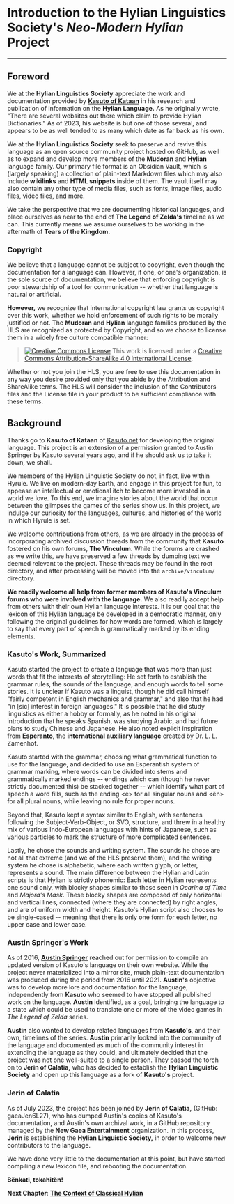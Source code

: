 # Introduction to the Hylian Linguistics Society's _Neo-Modern Hylian_ Project
---

## Foreword

We at the **Hylian Linguistics Society** appreciate the work and documentation provided by **[Kasuto of Kataan](contributors/kasuto)** in his research and publication of information on the **Hylian Language.** As he originally wrote, "There are several websites out there which claim to provide Hylian Dictionaries." As of 2023, his website is but one of those several, and appears to be as well tended to as many which date as far back as his own.

We at the **Hylian Linguistics Society** seek to preserve and revive this language as an open source community project hosted on GitHub, as well as to expand and develop more members of the **Mudoran** and **Hylian** language family. Our primary file format is an Obsidian Vault, which is (largely speaking) a collection of plain-text Markdown files which may also include **wikilinks** and **HTML snippets** inside of them. The vault itself may also contain any other type of media files, such as fonts, image files, audio files, video files, and more.

We take the perspective that we are documenting historical languages, and place ourselves as near to the end of **The Legend of Zelda's** timeline as we can. This currently means we assume ourselves to be working in the aftermath of **Tears of the Kingdom.**

### Copyright

We believe that a language cannot be subject to copyright, even though the documentation for a language can. However, if one, or one's organization, is the sole source of documentation, we believe that enforcing copyright is poor stewardship of a tool for communication -- whether that language is natural or artificial.

**However,** we recognize that international copyright law grants us copyright over this work, whether we hold enforcement of such rights to be morally justified or not. The **Mudoran** and **Hylian** language families produced by the HLS are recognized as protected by Copyright, and so we choose to license them in a widely free culture compatible manner:

> <a rel="license" href="http://creativecommons.org/licenses/by-sa/4.0/"><img alt="Creative Commons License" style="border-width:0" src="https://i.creativecommons.org/l/by-sa/4.0/88x31.png" /></a>
> This work is licensed under a <a rel="license" href="http://creativecommons.org/licenses/by-sa/4.0/">Creative Commons Attribution-ShareAlike 4.0 International License</a>.

Whether or not you join the HLS, you are free to use this documentation in any way you desire provided only that you abide by the Attribution and ShareAlike terms. The HLS will consider the inclusion of the Contributors files and the License file in your product to be sufficient compliance with these terms.

## Background

Thanks go to **Kasuto of Kataan** of [Kasuto.net](https://kasuto.net) for developing the original language. This project is an extension of a permission granted to Austin Springer by Kasuto several years ago, and if he should ask us to take it down, we shall.

We members of the Hylian Linguistic Society do not, in fact, live within Hyrule. We live on modern-day Earth, and engage in this project for fun, to appease an intellectual or emotional itch to become more invested in a world we love. To this end, we imagine stories about the world that occur between the glimpses the games of the series show us. In this project, we indulge our curiosity for the languages, cultures, and histories of the world in which Hyrule is set.

We welcome contributions from others, as we are already in the process of incorporating archived discussion threads from the community that **Kasuto** fostered on his own forums, **The Vinculum.** While the forums are crashed as we write this, we have preserved a few threads by dumping text we deemed relevant to the project. These threads may be found in the root directory, and after processing will be moved into the `archive/vinculum/` directory.

**We readily welcome all help from former members of Kasuto's Vinculum forums who were involved with the language.** We also readily accept help from others with their own Hylian language interests. It is our goal that the lexicon of this Hylian language be developed in a democratic manner, only following the original guidelines for how words are formed, which is largely to say that every part of speech is grammatically marked by its ending elements.

### Kasuto's Work, Summarized

Kasuto started the project to create a language that was more than just words that fit the interests of storytelling: He set forth to establish the grammar rules, the sounds of the language, and enough words to tell some stories. It is unclear if Kasuto was a linguist, though he did call himself "fairly competent in English mechanics and grammar," and also that he had "in \[sic\] interest in foreign languages." It is possible that he did study linguistics as either a hobby or formally, as he noted in his original introduction that he speaks Spanish, was studying Arabic, and had future plans to study Chinese and Japanese. He also noted explicit inspiration from **Esperanto,** the **international auxiliary language** created by Dr. L. L. Zamenhof.

Kasuto started with the grammar, choosing what grammatical function to use for the language, and decided to use an Esperantish system of grammar marking, where words can be divided into stems and grammatically marked endings -- endings which can (though he never strictly documented this) be stacked together -- which identify what part of speech a word fills, such as the ending \<e\> for all singular nouns and \<ën\> for all plural nouns, while leaving no rule for proper nouns.

Beyond that, Kasuto kept a syntax similar to English, with sentences following the Subject-Verb-Object, or SVO, structure, and threw in a healthy mix of various Indo-European languages with hints of Japanese, such as various particles to mark the structure of more complicated sentences.

Lastly, he chose the sounds and writing system. The sounds he chose are not all that extreme (and we of the HLS preserve them), and the writing system he chose is alphabetic, where each written glyph, or letter, represents a sound. The main difference between the Hylian and Latin scripts is that Hylian is strictly phonemic: Each letter in Hylian represents one sound only, with blocky shapes similar to those seen in _Ocarina of Time_ and _Majora's Mask_. These blocky shapes are composed of only horizontal and vertical lines, connected (where they are connected) by right angles, and are of uniform width and height. Kasuto's Hylian script also chooses to be single-cased -- meaning that there is only one form for each letter, no upper case and lower case.

### Austin Springer's Work

As of 2016, **[Austin Springer](austin-springer.md)** reached out for permission to compile an updated version of Kasuto's language on their own website. While the project never materialized into a mirror site, much plain-text documentation was produced during the period from 2016 until 2021. **Austin's** objective was to develop more lore and documentation for the language, independently from **Kasuto** who seemed to have stopped all published work on the language. **Austin** identified, as a goal, bringing the language to a state which could be used to translate one or more of the video games in _The Legend of Zelda_ series.

**Austin** also wanted to develop related languages from **Kasuto's**, and their own, timelines of the series. **Austin** primarily looked into the community of the language and documented as much of the community interest in extending the language as they could, and ultimately decided that the project was not one well-suited to a single person. They passed the torch on to **Jerin of Calatia,** who has decided to establish the **Hylian Linguistic Society** and open up this language as a fork of **Kasuto's** project.

### Jerin of Calatia

As of July 2023, the project has been joined by **Jerin of Calatia,** (GitHub: gaeaJen6L27), who has dumped Austin's copies of Kasuto's documentation, and Austin's own archival work, in a GitHub repository managed by the **New Gaea Entertainment** organization. In this process, **Jerin** is establishing the **Hylian Linguistic Society,** in order to welcome new contributors to the language.

We have done very little to the documentation at this point, but have started compiling a new lexicon file, and rebooting the documentation.

**Bënkati, tokahitën!**

**Next Chapter**: **[The Context of Classical Hylian](grammar/advanced/01_context)**
